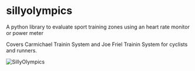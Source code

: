 # sillyolympics
A python library to evaluate sport training zones using an heart rate monitor or power meter

Covers Carmichael Trainin System and Joe Friel Trainin System for cyclists and runners.

![SillyOlympics](https://i.ytimg.com/vi/VIL6emOSpfY/hqdefault.jpg)
